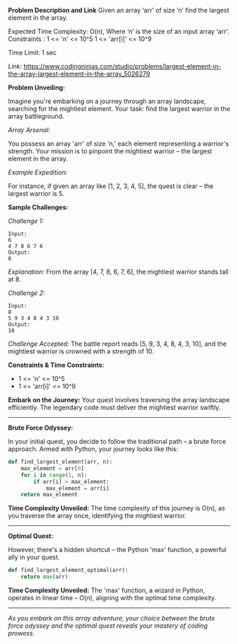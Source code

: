 **Problem Description and Link**
Given an array ‘arr’ of size ‘n’ find the largest element in the array.

Expected Time Complexity:
O(n), Where ‘n’ is the size of an input array ‘arr’.
Constraints :
1 <= 'n' <= 10^5
1 <= 'arr[i]' <= 10^9

Time Limit: 1 sec

*Link*: https://www.codingninjas.com/studio/problems/largest-element-in-the-array-largest-element-in-the-array_5026279


**Problem Unveiling:**

Imagine you're embarking on a journey through an array landscape, searching for the mightiest element. Your task: find the largest warrior in the array battleground.

*Array Arsenal:*

You possess an array 'arr' of size 'n,' each element representing a warrior's strength. Your mission is to pinpoint the mightiest warrior – the largest element in the array.

*Example Expedition:*

For instance, if given an array like [1, 2, 3, 4, 5], the quest is clear – the largest warrior is 5.

**Sample Challenges:**

*Challenge 1:*
```
Input: 
6
4 7 8 6 7 6
Output: 
8
```
*Explanation:* From the array [4, 7, 8, 6, 7, 6], the mightiest warrior stands tall at 8.

*Challenge 2:*
```
Input: 
8
5 9 3 4 8 4 3 10
Output: 
10
```
*Challenge Accepted:* The battle report reads [5, 9, 3, 4, 8, 4, 3, 10], and the mightiest warrior is crowned with a strength of 10.

**Constraints & Time Constraints:**

- 1 <= 'n' <= 10^5
- 1 <= 'arr[i]' <= 10^9

**Embark on the Journey:**
Your quest involves traversing the array landscape efficiently. The legendary code must deliver the mightiest warrior swiftly.

---

**Brute Force Odyssey:**

In your initial quest, you decide to follow the traditional path – a brute force approach. Armed with Python, your journey looks like this:

```python
def find_largest_element(arr, n):
    max_element = arr[0]
    for i in range(1, n):
        if arr[i] > max_element:
            max_element = arr[i]
    return max_element
```

**Time Complexity Unveiled:**
The time complexity of this journey is O(n), as you traverse the array once, identifying the mightiest warrior.

---

**Optimal Quest:**

However, there's a hidden shortcut – the Python 'max' function, a powerful ally in your quest.

```python
def find_largest_element_optimal(arr):
    return max(arr)
```

**Time Complexity Unveiled:**
The 'max' function, a wizard in Python, operates in linear time – O(n), aligning with the optimal time complexity.

---

*As you embark on this array adventure, your choice between the brute force odyssey and the optimal quest reveals your mastery of coding prowess.*